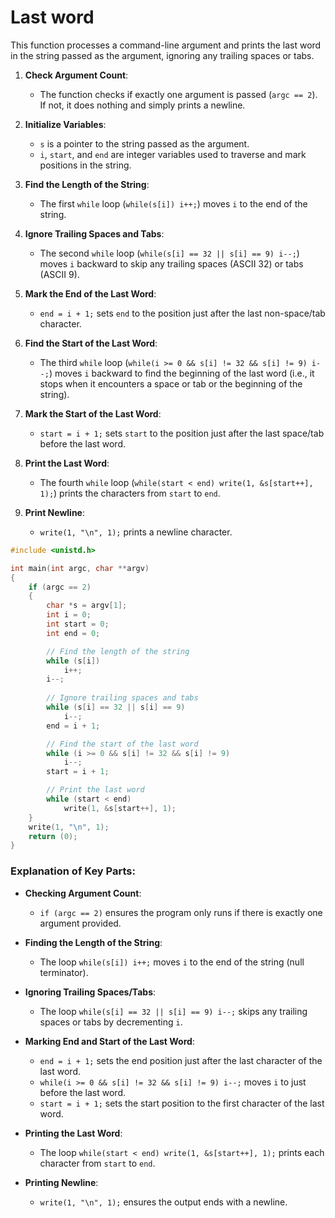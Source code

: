 # Last word

This function processes a command-line argument and prints the last word in the string passed as the argument, ignoring any trailing spaces or tabs. 

1. **Check Argument Count**:
   - The function checks if exactly one argument is passed (`argc == 2`). If not, it does nothing and simply prints a newline.

2. **Initialize Variables**:
   - `s` is a pointer to the string passed as the argument.
   - `i`, `start`, and `end` are integer variables used to traverse and mark positions in the string.

3. **Find the Length of the String**:
   - The first `while` loop (`while(s[i]) i++;`) moves `i` to the end of the string.

4. **Ignore Trailing Spaces and Tabs**:
   - The second `while` loop (`while(s[i] == 32 || s[i] == 9) i--;`) moves `i` backward to skip any trailing spaces (ASCII 32) or tabs (ASCII 9).

5. **Mark the End of the Last Word**:
   - `end = i + 1;` sets `end` to the position just after the last non-space/tab character.

6. **Find the Start of the Last Word**:
   - The third `while` loop (`while(i >= 0 && s[i] != 32 && s[i] != 9) i--;`) moves `i` backward to find the beginning of the last word (i.e., it stops when it encounters a space or tab or the beginning of the string).

7. **Mark the Start of the Last Word**:
   - `start = i + 1;` sets `start` to the position just after the last space/tab before the last word.

8. **Print the Last Word**:
   - The fourth `while` loop (`while(start < end) write(1, &s[start++], 1);`) prints the characters from `start` to `end`.

9. **Print Newline**:
   - `write(1, "\n", 1);` prints a newline character.

```c
#include <unistd.h>

int main(int argc, char **argv)
{
    if (argc == 2)
    {
        char *s = argv[1];
        int i = 0;
        int start = 0;
        int end = 0;

        // Find the length of the string
        while (s[i])
            i++;
        i--;
        
        // Ignore trailing spaces and tabs
        while (s[i] == 32 || s[i] == 9)
            i--;
        end = i + 1;

        // Find the start of the last word
        while (i >= 0 && s[i] != 32 && s[i] != 9)
            i--;
        start = i + 1;

        // Print the last word
        while (start < end)
            write(1, &s[start++], 1);
    }
    write(1, "\n", 1);
    return (0);
}
```

### Explanation of Key Parts:

- **Checking Argument Count**:
  - `if (argc == 2)` ensures the program only runs if there is exactly one argument provided.

- **Finding the Length of the String**:
  - The loop `while(s[i]) i++;` moves `i` to the end of the string (null terminator).

- **Ignoring Trailing Spaces/Tabs**:
  - The loop `while(s[i] == 32 || s[i] == 9) i--;` skips any trailing spaces or tabs by decrementing `i`.

- **Marking End and Start of the Last Word**:
  - `end = i + 1;` sets the end position just after the last character of the last word.
  - `while(i >= 0 && s[i] != 32 && s[i] != 9) i--;` moves `i` to just before the last word.
  - `start = i + 1;` sets the start position to the first character of the last word.

- **Printing the Last Word**:
  - The loop `while(start < end) write(1, &s[start++], 1);` prints each character from `start` to `end`.

- **Printing Newline**:
  - `write(1, "\n", 1);` ensures the output ends with a newline.
